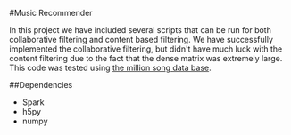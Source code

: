 #Music Recommender

In this project we have included several scripts that can be run for both collaborative filtering and content based filtering. 
We have successfully implemented the collaborative filtering, but didn't have much luck with the content filtering due to the fact
that the dense matrix was extremely large. This code was tested using [the million song data base](http://labrosa.ee.columbia.edu/millionsong/).

##Dependencies
- Spark
- h5py
- numpy
